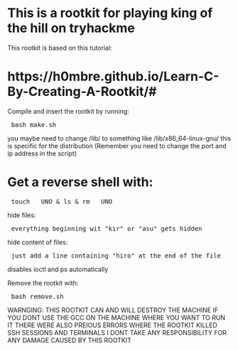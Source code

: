 <h1> This is a rootkit for playing king of the hill on tryhackme </h1>

This rootkit is based on this tutorial:
<h1> https://h0mbre.github.io/Learn-C-By-Creating-A-Rootkit/# </h1>

Compile and insert the rootkit by running:
<pre> bash make.sh </pre>
you maybe need to change /lib/ to something like /lib/x86_64-linux-gnu/ this is specific for the distribution
(Remember you need to change the port and ip address in the script)

<h1> Get a reverse shell with: </h1>
<pre> touch __UNO & ls & rm __UNO </pre>

hide files:
<pre> everything beginning wit "kir" or "asu" gets hidden </pre>

hide content of files:
<pre> just add a line containing "hiro" at the end of the file </pre>

disables ioctl and ps automatically


Remove the rootkit with:
<pre> bash remove.sh </pre>

WARNGING:
THIS ROOTKIT CAN AND WILL DESTROY THE MACHINE IF YOU DONT USE THE GCC ON THE MACHINE WHERE YOU WANT TO RUN IT
THERE WERE ALSO PREIOUS ERRORS WHERE THE ROOTKIT KILLED SSH SESSIONS AND TERMINALS
I DONT TAKE ANY RESPONSIBILITY FOR ANY DAMAGE CAUSED BY THIS ROOTKIT
